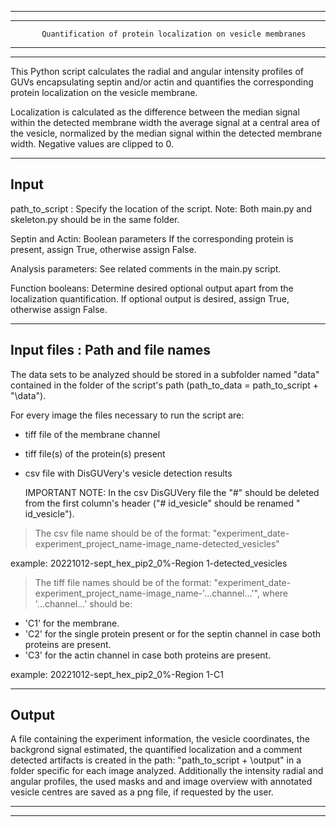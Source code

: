 -----------------------------------------------------------------------------------
-----------------------------------------------------------------------------------
           Quantification of protein localization on vesicle membranes
-----------------------------------------------------------------------------------
-----------------------------------------------------------------------------------

This Python script calculates the radial and angular intensity profiles of GUVs 
encapsulating septin and/or actin and quantifies the corresponding protein
localization on the vesicle membrane. 


Localization is calculated as the difference between the median signal within the 
detected membrane width the average signal at a central area of the vesicle,
normalized by the median signal within the detected membrane width.
Negative values are clipped to 0.

-----------------------------------------------------------------------------------
Input
-----------------------------------------------------------------------------------

path_to_script  :    Specify the location of the script.
		     Note: Both main.py and skeleton.py should be in the same folder. 

Septin and Actin:    Boolean parameters 
		     If the corresponding protein is present, assign True, otherwise 
		     assign False. 	       

Analysis parameters: See related comments in the main.py script.

Function booleans:   Determine desired optional output apart from the localization
		     quantification. If optional output is desired, assign True, 
                     otherwise assign False. 
			   
-----------------------------------------------------------------------------------
Input files : Path and file names
-----------------------------------------------------------------------------------

The data sets to be analyzed should be stored in a subfolder named "data" contained 
in the folder of the script's path (path_to_data = path_to_script + "\\data").

For every image the files necessary to run the script are:
- tiff file of the membrane channel
- tiff file(s) of the protein(s) present
- csv file with DisGUVery's vesicle detection results

  IMPORTANT NOTE: In the csv DisGUVery file the "#" should be deleted from the first
                  column's header ("# id_vesicle" should be renamed " id_vesicle").

>The csv file name should be of the format:
"experiment_date-experiment_project_name-image_name-detected_vesicles"

example: 20221012-sept_hex_pip2_0%-Region 1-detected_vesicles

>The tiff file names should be of the format: 
"experiment_date-experiment_project_name-image_name-'...channel...'", where 
'...channel...' should be:
- 'C1' for the membrane.
- 'C2' for the single protein present or for the septin channel in case both proteins are
   present.
- 'C3' for the actin channel in case both proteins are present.

example: 20221012-sept_hex_pip2_0%-Region 1-C1
 

-----------------------------------------------------------------------------------
Output
-----------------------------------------------------------------------------------
A file containing the experiment information, the vesicle coordinates, the backgrond 
signal estimated, the quantified localization and a comment detected artifacts is 
created in the path: "path_to_script + \\output" in a folder specific 
for each image analyzed. 
Additionally the intensity radial and angular profiles, the used masks and and image 
overview with annotated vesicle centres are saved as a png file, if requested by the user.

-----------------------------------------------------------------------------------
-----------------------------------------------------------------------------------